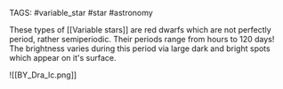 TAGS: #variable_star #star #astronomy 

These types of [[Variable stars]] are red dwarfs which are not perfectly period, rather semiperiodic. Their periods range from hours to 120 days! The brightness varies during this period via large dark and bright spots which appear on it's surface. 

![[BY_Dra_lc.png]]
